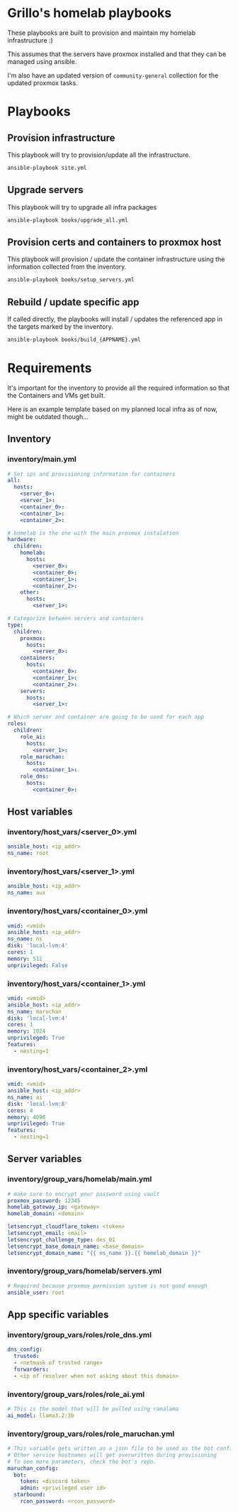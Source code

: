 # Grillo's homelab playbooks

These playbooks are built to provision and maintain my homelab infrastructure :)

This assumes that the servers have proxmox installed and that they can be managed using ansible.

I'm also have an updated version of `community-general` collection for the updated proxmox tasks.

# Playbooks

## Provision infrastructure

This playbook will try to provision/update all the infrastructure.

```sh
ansible-playbook site.yml
```

## Upgrade servers

This playbook will try to upgrade all infra packages 

```sh
ansible-playbook books/upgrade_all.yml
```

## Provision certs and containers to proxmox host

This playbook will provision / update the container infrastructure using the information collected from the inventory.

```sh
ansible-playbook books/setup_servers.yml
```

## Rebuild / update specific app

If called directly, the playbooks will install / updates the referenced app in the targets marked by the inventory.

```sh
ansible-playbook books/build_{APPNAME}.yml
```

# Requirements

It's important for the inventory to provide all the required information so that the Containers and VMs get built.

Here is an example template based on my planned local infra as of now, might be outdated though...

## Inventory

### inventory/main.yml
```yml
# Set ips and provisioning information for containers
all:
  hosts:
    <server_0>:
    <server_1>:
    <container_0>:
    <container_1>:
    <container_2>:

# homelab is the one with the main proxmox instalation
hardware:
  children:
    homelab:
      hosts:
        <server_0>:
        <container_0>:
        <container_1>:
        <container_2>:
    other:
      hosts:
        <server_1>:

# Categorize between servers and containers
type:
  children:
    proxmox:
      hosts:
        <server_0>:
    containers:
      hosts:
        <container_0>:
        <container_1>:
        <container_2>:
    servers:
      hosts:
        <server_1>:

# Which server and container are going to be used for each app
roles:
  children:
    role_ai:
      hosts:
        <server_1>:
    role_maruchan:
      hosts:
        <container_1>:
    role_dns:
      hosts:
        <container_0>:
```

## Host variables

### inventory/host_vars/<server_0>.yml

```yml
ansible_host: <ip_addr>
ns_name: root
```

### inventory/host_vars/<server_1>.yml

```yml
ansible_host: <ip_addr>
ns_name: aux
```

### inventory/host_vars/<container_0>.yml

```yml
vmid: <vmid>
ansible_host: <ip_addr>
ns_name: ns
disk: 'local-lvm:4'
cores: 1
memory: 512
unprivileged: False
```

### inventory/host_vars/<container_1>.yml

```yml
vmid: <vmid>
ansible_host: <ip_addr>
ns_name: maruchan
disk: 'local-lvm:4'
cores: 1
memory: 1024
unprivileged: True
features:
  - nesting=1
```

### inventory/host_vars/<container_2>.yml

```yml
vmid: <vmid>
ansible_host: <ip_addr>
ns_name: ai
disk: 'local-lvm:8'
cores: 4
memory: 4096
unprivileged: True
features:
  - nesting=1
```

## Server variables

### inventory/group_vars/homelab/main.yml
```yml
# make sure to encrypt your password using vault
proxmox_password: 12345
homelab_gateway_ip: <gateway>
homelab_domain: <domain>

letsencrypt_cloudflare_token: <token>
letsencrypt_email: <mail>
letsencrypt_challenge_type: dns_01
letsencrypt_base_domain_name: <base_domain>
letsencrypt_domain_name: "{{ ns_name }}.{{ homelab_domain }}"
```

### inventory/group_vars/homelab/servers.yml
```yml
# Required because proxmox permission system is not good enough
ansible_user: root
```

## App specific variables

### inventory/group_vars/roles/role_dns.yml
```yml
dns_config:
  trusted:
  - <netmask of trusted range>
  forwarders:
  - <ip of resolver when not asking about this domain>
```

### inventory/group_vars/roles/role_ai.yml
```yml
# This is the model that will be pulled using ramalama
ai_model: llama3.2:3b
```

### inventory/group_vars/roles/role_maruchan.yml
```yml
# This variable gets written as a json file to be used as the bot config
# Other service hostnames will get overwritten during provisioning
# To see more parameters, check the bot's repo.
maruchan_config:
  bot: 
    token: <discord token>
    admin: <privileged user id>
  starbound:
    rcon_password: <rcon_password>
```


